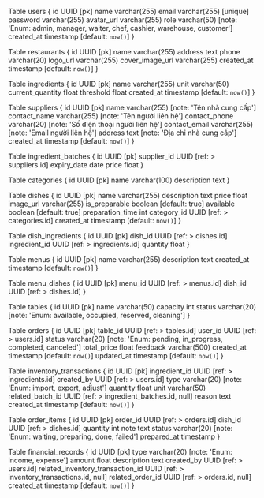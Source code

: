 Table users {
  id UUID [pk]
  name varchar(255)
  email varchar(255) [unique]
  password varchar(255)
  avatar_url varchar(255)
  role varchar(50) [note: 'Enum: admin, manager, waiter, chef, cashier, warehouse, customer']
  created_at timestamp [default: `now()`]
}

Table restaurants {
  id UUID [pk]
  name varchar(255)
  address text
  phone varchar(20)
  logo_url varchar(255)
  cover_image_url varchar(255)
  created_at timestamp [default: `now()`]
}

Table ingredients {
  id UUID [pk]
  name varchar(255)
  unit varchar(50)
  current_quantity float
  threshold float
  created_at timestamp [default: `now()`]
}

Table suppliers {
  id UUID [pk]
  name varchar(255) [note: 'Tên nhà cung cấp']
  contact_name varchar(255) [note: 'Tên người liên hệ']
  contact_phone varchar(20) [note: 'Số điện thoại người liên hệ']
  contact_email varchar(255) [note: 'Email người liên hệ']
  address text [note: 'Địa chỉ nhà cung cấp']
  created_at timestamp [default: `now()`]
}


Table ingredient_batches {
  id UUID [pk]
  supplier_id UUID [ref: > suppliers.id]
  expiry_date date
  price float
}


Table categories {
  id UUID [pk]
  name varchar(100)
  description text
}

Table dishes {
  id UUID [pk]
  name varchar(255)
  description text
  price float
  image_url varchar(255)
  is_preparable boolean [default: true]
  available boolean [default: true]
  preparation_time int
  category_id UUID [ref: > categories.id]
  created_at timestamp [default: `now()`]
}

Table dish_ingredients {
  id UUID [pk]
  dish_id UUID [ref: > dishes.id]
  ingredient_id UUID [ref: > ingredients.id]
  quantity float
}

Table menus {
  id UUID [pk]
  name varchar(255)
  description text
  created_at timestamp [default: `now()`]
}

Table menu_dishes {
  id UUID [pk]
  menu_id UUID [ref: > menus.id]
  dish_id UUID [ref: > dishes.id]
}

Table tables {
  id UUID [pk]
  name varchar(50)
  capacity int
  status varchar(20) [note: 'Enum: available, occupied, reserved, cleaning']
}

Table orders {
  id UUID [pk]
  table_id UUID [ref: > tables.id]
  user_id UUID [ref: > users.id]
  status varchar(20) [note: 'Enum: pending, in_progress, completed, canceled']
  total_price float
  feedback varchar(500)
  created_at timestamp [default: `now()`]
  updated_at timestamp [default: `now()`]
}

Table inventory_transactions {
  id UUID [pk]
  ingredient_id UUID [ref: > ingredients.id]
  created_by UUID [ref: > users.id]
  type varchar(20) [note: 'Enum: import, export, adjust']
  quantity float
  unit varchar(50)
  related_batch_id UUID [ref: > ingredient_batches.id, null] 
  reason text 
  created_at timestamp [default: `now()`]
}

Table order_items {
  id UUID [pk]
  order_id UUID [ref: > orders.id]
  dish_id UUID [ref: > dishes.id]
  quantity int
  note text
  status varchar(20) [note: 'Enum: waiting, preparing, done, failed']
  prepared_at timestamp
}

Table financial_records {
  id UUID [pk]
  type varchar(20) [note: 'Enum: income, expense']
  amount float
  description text
  created_by UUID [ref: > users.id]
  related_inventory_transaction_id UUID [ref: > inventory_transactions.id, null]
  related_order_id UUID [ref: > orders.id, null]
  created_at timestamp [default: `now()`]
}
